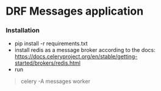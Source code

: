 # DRF Messages application

### Installation

* pip install -r requirements.txt
* install redis as a message broker according to the docs: https://docs.celeryproject.org/en/stable/getting-started/brokers/redis.html
* run 
> celery -A messages worker
